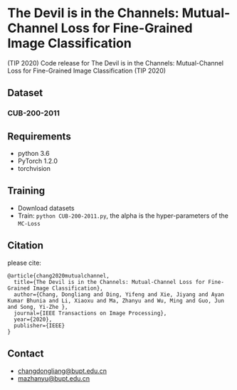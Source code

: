 # The Devil is in the Channels: Mutual-Channel Loss for Fine-Grained Image Classification
 (TIP 2020)
Code release for The Devil is in the Channels: Mutual-Channel Loss for Fine-Grained Image Classification (TIP 2020)

## Dataset
### CUB-200-2011

## Requirements

- python 3.6
- PyTorch 1.2.0
- torchvision

## Training

- Download datasets
- Train: `python CUB-200-2011.py`, the alpha is the hyper-parameters of the  `MC-Loss`


## Citation
please cite:
```
@article{chang2020mutualchannel,
  title={The Devil is in the Channels: Mutual-Channel Loss for Fine-Grained Image Classification},
  author={Chang, Dongliang and Ding, Yifeng and Xie, Jiyang and Ayan Kumar Bhunia and Li, Xiaoxu and Ma, Zhanyu and Wu, Ming and Guo, Jun and Song, Yi-Zhe },
  journal={IEEE Transactions on Image Processing},
  year={2020},
  publisher={IEEE}
}
```




## Contact
- changdongliang@bupt.edu.cn
- mazhanyu@bupt.edu.cn

